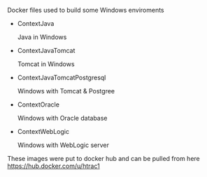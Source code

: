Docker files used to build some Windows enviroments
  - ContextJava
  
       Java in Windows
  - ContextJavaTomcat
  
       Tomcat in Windows
  - ContextJavaTomcatPostgresql
  
       Windows with Tomcat & Postgree
  - ContextOracle
  
       Windows with Oracle database
  - ContextWebLogic
  
       Windows with WebLogic server

These images were put to docker hub and can be pulled from here https://hub.docker.com/u/htrac1
